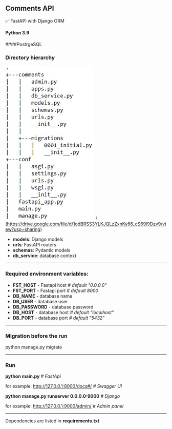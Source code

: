 ## Comments API 

:white_check_mark: FastAPI with Django ORM   

#### Python 3.9
####PostrgeSQL


### Directory hierarchy
![img.png](img.png)
!(https://drive.google.com/file/d/1odBRSS3YLKJQLzZxnKy66_cS69l9Dzv9/view?usp=sharing)

* **models**: Django models
* **urls**: FastAPI routers
* **schemas**: Pydantic models
* **db_service**: database context
____
### Required environment variables:

* **FST_HOST** - Fastapi host _# default "0.0.0.0"_
* **FST_PORT** - Fastapi port _# default 8000_
* **DB_NAME** - database name
* **DB_USER** - database user
* **DB_PASSWORD** - database password
* **DB_HOST** - database host _# default "localhost"_
* **DB_PORT** - database port _# default "5432"_

_____
### Migration before the run
python manage.py migrate
_____

### Run
**python main.py** _# FastApi_

for example: http://127.0.0.1:8000/docs#/ _# Swagger UI_

**python manage.py runserver 0.0.0.0:9000** _# Django_

for example: http://127.0.0.1:9000/admin/ _# Admin panel_
_____

Dependencies are listed in **requirements.txt**

